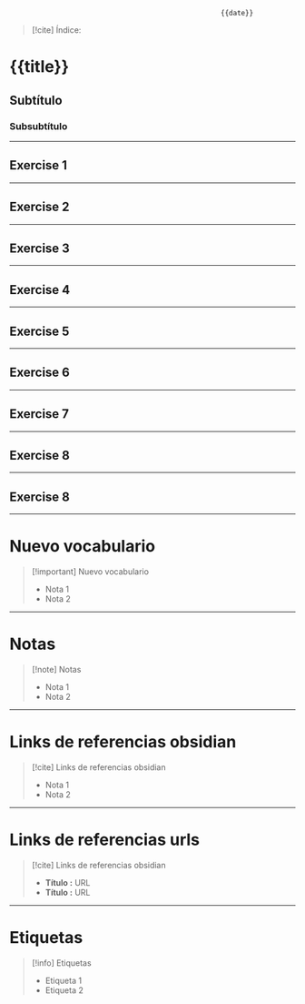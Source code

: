 														{{date}}

>[!cite] Índice:

# {{title}}

## Subtítulo


### Subsubtítulo
--------------------------------------------------

## Exercise 1

--------------------------------------------------

## Exercise 2

--------------------------------------------------

## Exercise 3

--------------------------------------------------

## Exercise 4

--------------------------------------------------

## Exercise 5

--------------------------------------------------

## Exercise 6

--------------------------------------------------

## Exercise 7

--------------------------------------------------

## Exercise 8

--------------------------------------------------

## Exercise 8

--------------------------------------------------

# Nuevo vocabulario
> [!important] Nuevo vocabulario
> - Nota 1
> - Nota 2

--------------------------------------------------

# Notas
> [!note]  Notas
> - Nota 1
> - Nota 2

--------------------------------------------------

# Links de referencias obsidian

> [!cite]  Links de referencias obsidian
> - Nota 1
> - Nota 2

--------------------------------------------------

# Links de referencias urls

> [!cite]  Links de referencias obsidian
> - __Título :__ URL
> - __Título :__ URL

--------------------------------------------------

# Etiquetas
> [!info] Etiquetas
> - Etiqueta 1
> - Etiqueta 2